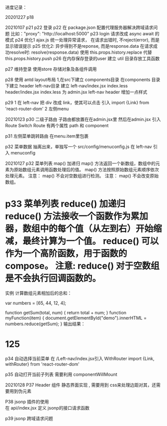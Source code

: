 进度记录：

20201227 p18

20210107 p21 p22 登录
 p22 在 package.json 配置代理服务器解决跨域请求问题
 比如："proxy": "http://localhost:5000"
 p23 login 请求改成 async await 的模式
 p24 
 优化1 ajax.js 统一处理异常请求，
 在请求出错时, 不reject(error), 而是显示错误提示
 p25
 优化2: 异步得到不是reponse, 而是response.data
   在请求成功resolve时: resolve(response.data)
   使用 this.props.history.replace 代替 this.props.history.push
 p26
 在内存保存登录的user
 建立 util 目录存放工具函数

 p27 维持登录 
 使用store 存储对象及各组件调用

 p28 使用 antd layout布局 
 1,在src下建立 components目录
 在components 目录下建立 header left-nav目录 
 建立 left-nav/index.jsx index.less header/index.jsx index.less
 为 admin.jsx left-nav header 增加一点样式

 p29
 1
 在 left-nav 把 div 改成 link，使其可以点击 
 引入 import {Link} from 'react-router-dom'
 2
 左侧menu

 20210123
 p30 二级子路由
 子路由都放置在在admin.jsx里
 然后在admin.jsx 引入 Route Switch
 Route 有两个属性 path 和 component
 
 p31 左侧菜单跳转路由
 在menu.item里包裹 <link></link>

 p32 菜单数据 
 抽离出来，单独写一个 src/config/menuconfig.js
 在 left-nav 引入 menuconfig

 20210127
 p32 菜单列表 map() 加递归
 map() 方法返回一个新数组，数组中的元素为原始数组元素调用函数处理后的值。
 map() 方法按照原始数组元素顺序依次处理元素。
 注意： map() 不会对空数组进行检测。
 注意： map() 不会改变原始数组。


 p33 菜单列表 reduce() 加递归
 reduce() 方法接收一个函数作为累加器，数组中的每个值（从左到右）开始缩减，最终计算为一个值。
 reduce() 可以作为一个高阶函数，用于函数的 compose。
 注意: reduce() 对于空数组是不会执行回调函数的。
 ====================
 实例
  计算数组元素相加后的总和：

  var numbers = [65, 44, 12, 4];
  
  function getSum(total, num) {
      return total + num;
  }
  function myFunction(item) {
      document.getElementById("demo").innerHTML = numbers.reduce(getSum);
  }
  输出结果：

  125
 ====================
 p34 自动选择当前菜单
 在 /Left-nav/index.jsx引入 WithRouter
 import {Link, withRouter} from 'react-router-dom'


 p35 自动打开当前子列表
 需要利用 componentWillMount

20210128
P37 Header 组件
静态界面实现 , 需要用到 css来处理边距对其，还需要用到伪元素

P38 jsonp 插件的使用  
在 api/index.jsx 定义 jsonp的接口请求函数

p39 jsonp 跨域请求问题



